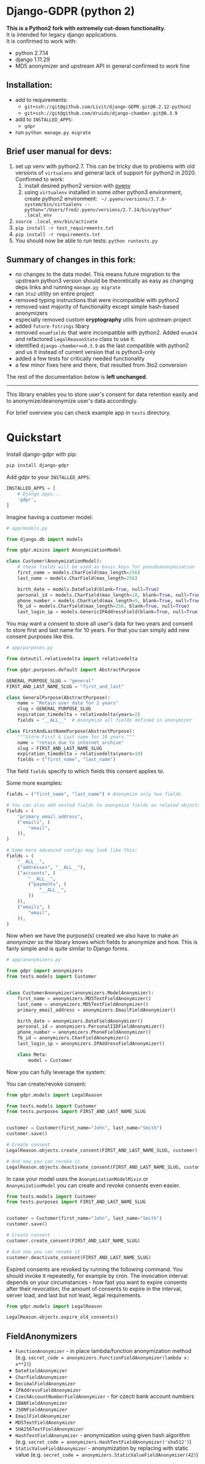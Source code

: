 # Django-GDPR (python 2)

**This is a Python2 fork with extremely cut-down functionality.**  
It is intended for legacy django applications.   
It is confirmed to work with:
- python 2.7.14
- django 1.11.29
- MD5 anonymizer and upstream API in general confirmed to work fine

## Installation:
- add to requirements:
    - `git+ssh://git@github.com/Livit/django-GDPR.git@0.2.12-python2`
    - `git+ssh://git@github.com/druids/django-chamber.git@0.3.9`
- add to `INSTALLED_APPS`: 
    - `gdpr`
- run `python manage.py migrate`

## Brief user manual for devs:
1. set up venv with python2.7. This can be tricky due to problems with old 
versions of `virtualenv` and general lack of support for python2 in 2020.  
Confirmed to work: 
    1. install desired python2 version with [pyenv](https://github.com/pyenv/pyenv)
    2. using `virtualenv` installed in some other python3 environment, create
    python2 environment: ` ~/.pyenv/versions/3.7.8-system/bin/virtualenv --python="/Users/fred/.pyenv/versions/2.7.14/bin/python" .local_env` 
2. `source .local_env/bin/activate`
3. `pip install -r test_requirements.txt` 
4. `pip install -r requirements.txt` 
5. You should now be able to run tests: `python runtests.py`

## Summary of changes in this fork:
- no changes to the data model. This means future migration to the upstream python3
version should be theoretically as easy as changing deps links and running `manage.py migrate`
- ran `3to2` utility on entire project
- removed typing instructions that were incompatible with python2
- removed vast majority of functionality except simple hash-based anonymizers 
- especially removed custom **cryptography** utils from upstream project
- added `future-fstrings` libary
- removed `enumfields` that were incompatible with python2. Added `enum34` 
and refactored `LegalReasonState` class to use it. 
- identified `django-chamber==0.3.9` as the last compatible with python2 and us it
instead of current version that is python3-only
- added a few tests for critically needed functionality
- a few minor fixes here and there, that resulted from 3to2 conversion


The rest of the documentation below is **left unchanged**. 

--------------

This library enables you to store user's consent for data retention easily
and to anonymize/deanonymize user's data accordingly.

For brief overview you can check example app in `tests` directory.

# Quickstart

Install django-gdpr with pip:

```bash
pip install django-gdpr
```

Add gdpr to your `INSTALLED_APPS`:

```python
INSTALLED_APPS = [
    # Django apps...
    'gdpr',
]
```

Imagine having a customer model:

```python
# app/models.py

from django.db import models

from gdpr.mixins import AnonymizationModel

class Customer(AnonymizationModel):
    # these fields will be used as basic keys for pseudoanonymization
    first_name = models.CharField(max_length=256)
    last_name = models.CharField(max_length=256)

    birth_date = models.DateField(blank=True, null=True)
    personal_id = models.CharField(max_length=10, blank=True, null=True)
    phone_number = models.CharField(max_length=9, blank=True, null=True)
    fb_id = models.CharField(max_length=256, blank=True, null=True)
    last_login_ip = models.GenericIPAddressField(blank=True, null=True)
```

You may want a consent to store all user's data for two years and consent to store first and last name for 10 years.
For that you can simply add new consent purposes like this.

```python
# app/purposes.py

from dateutil.relativedelta import relativedelta

from gdpr.purposes.default import AbstractPurpose

GENERAL_PURPOSE_SLUG = "general"
FIRST_AND_LAST_NAME_SLUG = "first_and_last"

class GeneralPurpose(AbstractPurpose):
    name = "Retain user data for 2 years"
    slug = GENERAL_PURPOSE_SLUG
    expiration_timedelta = relativedelta(years=2)
    fields = "__ALL__"  # Anonymize all fields defined in anonymizer

class FirstAndLastNamePurpose(AbstractPurpose):
    """Store First & Last name for 10 years."""
    name = "retain due to internet archive"
    slug = FIRST_AND_LAST_NAME_SLUG
    expiration_timedelta = relativedelta(years=10)
    fields = ("first_name", "last_name")
```

The field `fields` specify to which fields this consent applies to.

Some more examples:
```python
fields = ("first_name", "last_name") # Anonymize only two fields

# You can also add nested fields to anonymize fields on related objects.
fields = (
    "primary_email_address",
    ("emails", (
        "email",
    )),
)

# Some more advanced configs may look like this:
fields = (
    "__ALL__",
    ("addresses", "__ALL__"),
    ("accounts", (
        "__ALL__",
        ("payments", (
            "__ALL__",
        ))
    )),
    ("emails", (
        "email",
    )),
)

```

Now when we have the purpose(s) created we also have to make an _anonymizer_ so the library knows which fields to
anonymize and how. This is fairly simple and is quite similar to Django forms.

```python
# app/anonymizers.py

from gdpr import anonymizers
from tests.models import Customer


class CustomerAnonymizer(anonymizers.ModelAnonymizer):
    first_name = anonymizers.MD5TextFieldAnonymizer()
    last_name = anonymizers.MD5TextFieldAnonymizer()
    primary_email_address = anonymizers.EmailFieldAnonymizer()

    birth_date = anonymizers.DateFieldAnonymizer()
    personal_id = anonymizers.PersonalIIDFieldAnonymizer()
    phone_number = anonymizers.PhoneFieldAnonymizer()
    fb_id = anonymizers.CharFieldAnonymizer()
    last_login_ip = anonymizers.IPAddressFieldAnonymizer()

    class Meta:
        model = Customer
```

Now you can fully leverage the system:

You can create/revoke consent:
```python
from gdpr.models import LegalReason

from tests.models import Customer
from tests.purposes import FIRST_AND_LAST_NAME_SLUG


customer = Customer(first_name="John", last_name="Smith")
customer.save()

# Create consent
LegalReason.objects.create_consent(FIRST_AND_LAST_NAME_SLUG, customer)

# And now you can revoke it
LegalReason.objects.deactivate_consent(FIRST_AND_LAST_NAME_SLUG, customer)
```

In case your model uses the `AnonymizationModelMixin` or `AnonymizationModel` you can create and revoke consents even
easier.
```python
from tests.models import Customer
from tests.purposes import FIRST_AND_LAST_NAME_SLUG


customer = Customer(first_name="John", last_name="Smith")
customer.save()

# Create consent
customer.create_consent(FIRST_AND_LAST_NAME_SLUG)

# And now you can revoke it
customer.deactivate_consent(FIRST_AND_LAST_NAME_SLUG)
```


Expired consents are revoked by running the following command. You should invoke it repeatedly, for example by cron.
The invocation interval depends on your circumstances - how fast you want to expire consents after their revocation,
the amount of consents to expire in the interval, server load, and last but not least, legal requirements.

```python
from gdpr.models import LegalReason

LegalReason.objects.expire_old_consents()
```

## FieldAnonymizers

* `FunctionAnonymizer` - in place lambda/function anonymization method (e.g. `secret_code = anonymizers.FunctionFieldAnonymizer(lambda x: x**2)`)
* `DateFieldAnonymizer`
* `CharFieldAnonymizer`
* `DecimalFieldAnonymizer`
* `IPAddressFieldAnonymizer`
* `CzechAccountNumberFieldAnonymizer` - for czech bank account numbers
* `IBANFieldAnonymizer`
* `JSONFieldAnonymizer`
* `EmailFieldAnonymizer`
* `MD5TextFieldAnonymizer`
* `SHA256TextFieldAnonymizer`
* `HashTextFieldAnonymizer` - anonymization using given hash algorithm (e.g. `secret_code = anonymizers.HashTextFieldAnonymizer('sha512')`)
* `StaticValueFieldAnonymizer` - anonymization by replacing with static value (e.g. `secret_code = anonymizers.StaticValueFieldAnonymizer(42)`)
